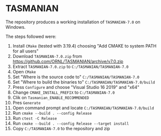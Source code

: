 # TASMANIAN

The repository produces a working installation of `TASMANIAN-7.0` on Windows.

The steps followed were:

1. Install `CMake` (tested with 3.19.4) choosing "Add CMAKE to system PATH for all users"
2. Download `TASMANIAN-7.0.zip` from https://github.com/ORNL/TASMANIAN/archive/v7.0.zip
3. Extract `TASMANIAN-7.0.zip` to `C:/TASMANIAN/TASMANIAN-7.0`
4. Open `CMake` 
5. Set "Where is the source code to" `C:/TASMANIAN/TASMANIAN-7.0`
6. Set "Where to build the binaries to" `C:/TASMANIAN/TASMANIAN-7.0/build`
7. Press `Configure` and choose "Visual Studio 16 2019" and "x64"
8. Change `CMAKE_INSTALL_PREFIX` to `C:/TASMANIAN-7.0`
9. Clik on `Tasmanian_ENABLE_RECOMMENDED`
10. Pres `Generate`
11. Open command prompt and locate `C:/TASMANIAN/TASMANIAN-7.0/build`
12. Run `cmake --build . --config Release`
13. Run `ctest -C Release`
14. Run `cmake --build . --config Release --target install`
15. Copy `C:/TASMANIAN-7.0` to the repository and zip